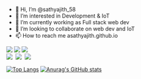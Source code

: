 - 👋 Hi, I’m @sathyajith_58
- 👀 I’m interested in Development & IoT
- 🌱 I’m currently working as Full stack web dev
- 💞️ I’m looking to collaborate on web dev and IoT
- 📫 How to reach me asathyajith.github.io

<!---
asathyajith/asathyajith is a ✨ special ✨ repository because its `README.md` (this file) appears on your GitHub profile.
You can click the Preview link to take a look at your changes.
--->


<image src="https://img.shields.io/badge/JavaScript-EFD81D"> </image>
<image src="https://img.shields.io/badge/NodeJS-52904C"> </image> 
<image src="https://img.shields.io/badge/ReactJS-5ED3F3"> </image>
<br /> 
<image src="https://img.shields.io/badge/C-364D75"> <image />
<image src="https://img.shields.io/badge/Python-F6D049"> <image />
<image src="https://img.shields.io/badge/Arduino-009297"> <image />

[![Top Langs](https://github-readme-stats.vercel.app/api/top-langs/?username=asathyajith&hide=html,css&layout=donut)](https://github.com/anuraghazra/github-readme-stats)
[![Anurag's GitHub stats](https://github-readme-stats.vercel.app/api?username=asathyajith)](https://github.com/anuraghazra/github-readme-stats)
